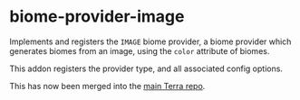 # biome-provider-image

Implements and registers the `IMAGE` biome provider, a biome provider which
generates biomes from an image, using the `color` attribute of biomes.

This addon registers the provider type, and all associated config options.

This has now been merged into the [main Terra repo](https://github.com/PolyhedralDev/Terra).
